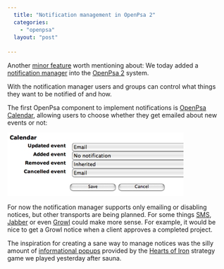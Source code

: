 ```yaml
---
  title: "Notification management in OpenPsa 2"
  categories: 
    - "openpsa"
  layout: "post"

---
```

Another [minor feature][1] worth mentioning about: We today added a [notification manager][2] into the [OpenPsa 2][3] system.

With the notification manager users and groups can control what things they want to be notified of and how. 

The first OpenPsa component to implement notifications is [OpenPsa Calendar][4], allowing users to choose whether they get emailed about new events or not:

![OpenPsa Calendar notification settings](/files/openpsa2-calendar-notification-management.jpg)

For now the notification manager supports only emailing or disabling notices, but other transports are being planned. For some things [SMS][5], [Jabber][6] or even [Growl][7] could make more sense. For example, it would be nice to get a Growl notice when a client approves a completed project.

The inspiration for creating a sane way to manage notices was the silly amount of [informational popups][9] provided by the [Hearts of Iron][8] strategy game we played yesterday after sauna.

[1]: http://www.bergie.iki.fi/blog/openpsa2--minor-features-matter.html
[2]: http://pear.midcom-project.org/index.php?package=org_openpsa_notifications&release=0.0.1&downloads
[3]: http://www.openpsa.org/version2/
[4]: http://www.openpsa.org/version2/openpsa/calendar.html
[5]: http://en.wikipedia.org/wiki/Short_message_service
[6]: http://en.wikipedia.org/wiki/Jabber
[7]: http://www.mamasam.com/projets/net_growl
[8]: http://www.heartsofiron2.com/
[9]: http://www.heartsofiron2.com/images/hoi2_041112.jpg